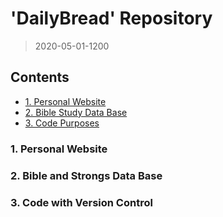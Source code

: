 # 'DailyBread' Repository

> 2020-05-01-1200

## Contents

- [1. Personal Website](#1-personal-website)
- [2. Bible Study Data Base](#2-bible-study-data-base)
- [3. Code Purposes](#3-code-purposes)

### 1. Personal Website

### 2. Bible and Strongs Data Base

### 3. Code with Version Control
